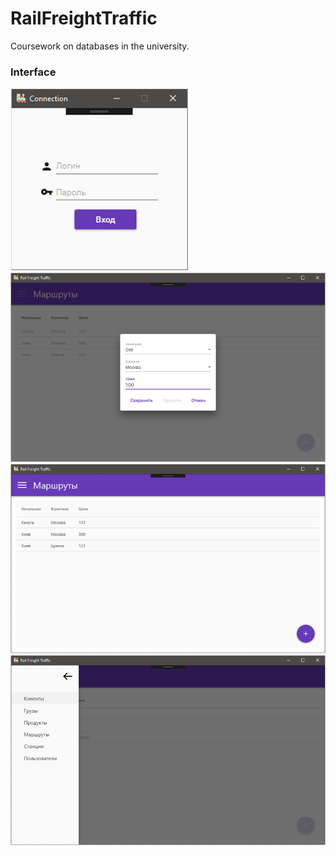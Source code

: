 # RailFreightTraffic
Coursework on databases in the university.
### Interface
![login window](https://github.com/Huex/RailFreightTraffic/blob/master/docs/screenshots/Login%20window.png?raw=true)
![view add path](https://github.com/Huex/RailFreightTraffic/blob/master/docs/screenshots/View%20of%20add%20path.png?raw=true)
![view paths table](https://github.com/Huex/RailFreightTraffic/blob/master/docs/screenshots/View%20of%20paths%20table.png?raw=true)
![view tables list](https://github.com/Huex/RailFreightTraffic/blob/master/docs/screenshots/View%20of%20tables%20list.png?raw=true)
